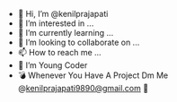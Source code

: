- 👋 Hi, I’m @kenilprajapati
- 👀 I’m interested in ...
- 🌱 I’m currently learning ...
- 💞️ I’m looking to collaborate on ...
- 📫 How to reach me ...
- 💫 I’m Young Coder
- 💣 Whenever You Have A Project Dm Me @kenilprajapati9890@gmail.com 🤍
<!---
kenilprajapati/kenilprajapati is a ✨ special ✨ repository because its `README.md` (this file) appears on your GitHub profile.
You can click the Preview link to take a look at your changes.
--->
